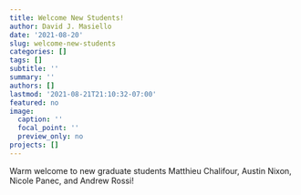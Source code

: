 ```yaml
---
title: Welcome New Students!
author: David J. Masiello
date: '2021-08-20'
slug: welcome-new-students
categories: []
tags: []
subtitle: ''
summary: ''
authors: []
lastmod: '2021-08-21T21:10:32-07:00'
featured: no
image:
  caption: ''
  focal_point: ''
  preview_only: no
projects: []
---
```

Warm welcome to new graduate students Matthieu Chalifour, Austin Nixon, Nicole Panec, and Andrew Rossi!